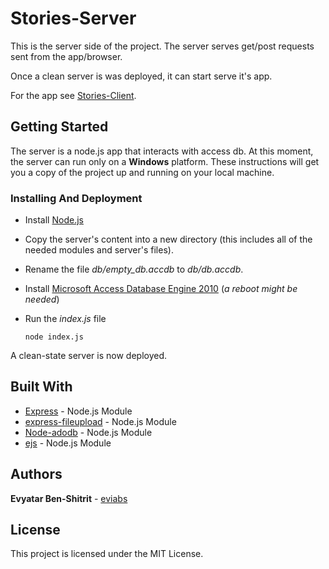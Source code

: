 # Stories-Server

This is the server side of the project. 
The server serves get/post requests sent from the app/browser.

Once a clean server is was deployed, it can start serve it's app.

For the app see [Stories-Client](https://github.com/eviabs/Stories-Client).

## Getting Started

The server is a node.js app that interacts with access db. 
At this moment, the server can run only on a **Windows** platform.
These instructions will get you a copy of the project up and running on your local machine.

### Installing And Deployment

* Install [Node.js](https://nodejs.org/en/download/current/)

* Copy the server's content into a new directory (this includes all of the needed modules and server's files).

* Rename the file *db/empty_db.accdb* to *db/db.accdb*.

* Install [Microsoft Access Database Engine 2010](https://www.microsoft.com/en-us/download/details.aspx?id=13255) (*a reboot might be needed*)

* Run the *index.js* file

  ```
  node index.js
  ```

A clean-state server is now deployed.


## Built With

* [Express](https://expressjs.com/) - Node.js Module
* [express-fileupload](https://github.com/richardgirges/express-fileupload) - Node.js Module
* [Node-adodb](https://github.com/nuintun/node-adodb) - Node.js Module
* [ejs](https://www.npmjs.com/package/ejs) - Node.js Module


## Authors

**Evyatar Ben-Shitrit** - [eviabs](https://github.com/eviabs)

## License

This project is licensed under the MIT License.

